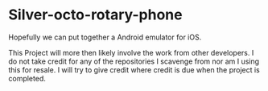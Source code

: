 # Silver-octo-rotary-phone
Hopefully we can put together a Android emulator for iOS. 

This Project will more then likely involve the work from other developers. 
I do not take credit for any of the repositories I scavenge from nor am I using this for resale.
I will try to give credit where credit is due when the project is completed.
